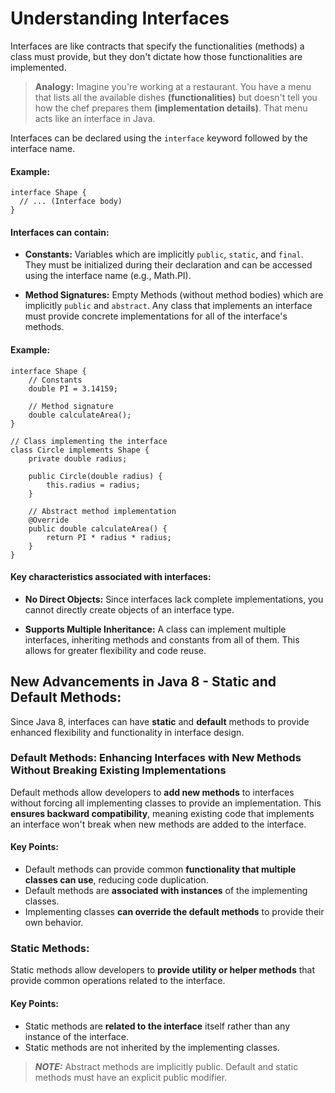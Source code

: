 # Understanding Interfaces

Interfaces are like contracts that specify the functionalities (methods) a class must provide, but they don't dictate how those functionalities are implemented.

> **Analogy:** Imagine you're working at a restaurant. You have a menu that lists all the available dishes **(functionalities)** but doesn't tell you how the chef prepares them **(implementation details)**. That menu acts like an interface in Java.

Interfaces can be declared using the `interface` keyword followed by the interface name.

#### Example:

```
interface Shape {
  // ... (Interface body)
}
```

#### Interfaces can contain:

- **Constants:** Variables which are implicitly `public`, `static`, and `final`. They must be initialized during their declaration and can be accessed using the interface name (e.g., Math.PI).

- **Method Signatures:** Empty Methods (without method bodies) which are implicitly `public` and `abstract`. Any class that implements an interface must provide concrete implementations for all of the interface's methods.

#### Example:

```
interface Shape {
    // Constants
    double PI = 3.14159;

    // Method signature
    double calculateArea();
}

// Class implementing the interface
class Circle implements Shape {
    private double radius;

    public Circle(double radius) {
        this.radius = radius;
    }

    // Abstract method implementation
    @Override
    public double calculateArea() {
        return PI * radius * radius;
    }
}
```

#### Key characteristics associated with interfaces:

- **No Direct Objects:** Since interfaces lack complete implementations, you cannot directly create objects of an interface type.

- **Supports Multiple Inheritance:** A class can implement multiple interfaces, inheriting methods and constants from all of them. This allows for greater flexibility and code reuse.

## New Advancements in Java 8 - Static and Default Methods:

Since Java 8, interfaces can have **static** and **default** methods to provide enhanced flexibility and functionality in interface design.

### Default Methods: Enhancing Interfaces with New Methods Without Breaking Existing Implementations

Default methods allow developers to **add new methods** to interfaces without forcing all implementing classes to provide an implementation. This **ensures backward compatibility**, meaning existing code that implements an interface won't break when new methods are added to the interface.

#### Key Points:

- Default methods can provide common **functionality that multiple classes can use**, reducing code duplication.
- Default methods are **associated with instances** of the implementing classes.
- Implementing classes **can override the default methods** to provide their own behavior.

### Static Methods:

Static methods allow developers to **provide utility or helper methods** that provide common operations related to the interface.

#### Key Points:

- Static methods are **related to the interface** itself rather than any instance of the interface.
- Static methods are not inherited by the implementing classes.

> **_NOTE:_** Abstract methods are implicitly public. Default and static methods must have an explicit public modifier.
